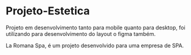# Projeto-Estetica

Projeto em desenvolvimento tanto para mobile quanto para desktop, foi utilizando para desenvolvimento do layout o figma também.

La Romana Spa, é um projeto desenvolvido para uma empresa de SPA. 
